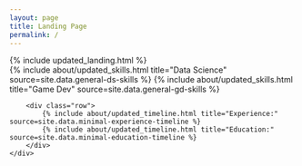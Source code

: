 ```yaml
---
layout: page
title: Landing Page
permalink: /
---
```


<div class="row">
    <div class="col-sm-3">
        {% include updated_landing.html %}
    </div>
    <div class="col-sm-9">
        <div class="row">
            {% include about/updated_skills.html title="Data Science" source=site.data.general-ds-skills %}
            {% include about/updated_skills.html title="Game Dev" source=site.data.general-gd-skills %}
        </div>

        <div class="row">
            {% include about/updated_timeline.html title="Experience:" source=site.data.minimal-experience-timeline %}
            {% include about/updated_timeline.html title="Education:" source=site.data.minimal-education-timeline %}
        </div>
    </div>
</div>

